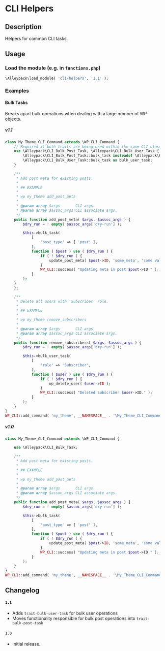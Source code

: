 # CLI Helpers

## Description

Helpers for common CLI tasks.

## Usage

### Load the module (e.g. in `functions.php`)

```php
\Alleypack\load_module( 'cli-helpers', '1.1' );
```

### Examples

#### Bulk Tasks

Breaks apart bulk operations when dealing with a large number of WP objects. 

##### v1.1
```php
class My_Theme_CLI_Command extends \WP_CLI_Command {
	// Required if both traits are being used within the same CLI class.
	use \Alleypack\CLI_Bulk_Post_Task, \Alleypack\CLI_Bulk_User_Task {
		\Alleypack\CLI_Bulk_Post_Task::bulk_task insteadof \Alleypack\CLI_Bulk_User_Task;
        \Alleypack\CLI_Bulk_User_Task::bulk_task as bulk_user_task;
	}

	/**
	 * Add post meta for existing posts.
	 *
	 * ## EXAMPLE
	 *
	 * wp my_theme add_post_meta
	 *
	 * @param array $args       CLI args.
	 * @param array $assoc_args CLI associate args.
	 */
	public function add_post_meta( $args, $assoc_args ) {
		$dry_run = ! empty( $assoc_args['dry-run'] );

		$this->bulk_task(
			[
				'post_type' => [ 'post' ],
			],
			function ( $post ) use ( $dry_run ) {
				if ( ! $dry_run ) {
					update_post_meta( $post->ID, 'some_meta', 'some value' );
				}
				WP_CLI::success( "Updating meta in post $post->ID." );
			}
		);
	}
	};

	/**
	 * Delete all users with 'Subscriber' role.
	 *
	 * ## EXAMPLE
	 *
	 * wp my_theme remove_subscribers
	 *
	 * @param array $args       CLI args.
	 * @param array $assoc_args CLI associate args.
	 */
	public function remove_subscribers( $args, $assoc_args ) {
		$dry_run = ! empty( $assoc_args['dry-run'] );

		$this->bulk_user_task(
			[
				'role' => 'Subscriber',
			],
			function ( $user ) use ( $dry_run ) {
				if ( ! $dry_run ) {
					wp_delete_user( $user->ID );
				}
				WP_CLI::success( "Deleted Subscriber $user->ID." );
			}
		);
	}
}
WP_CLI::add_command( 'my_theme', __NAMESPACE__ . '\My_Theme_CLI_Command' );
```


##### v1.0
```php
class My_Theme_CLI_Command extends \WP_CLI_Command {

	use \Alleypack\CLI_Bulk_Task;

	/**
	 * Add post meta for existing posts.
	 *
	 * ## EXAMPLE
	 *
	 * wp my_theme add_post_meta
	 *
	 * @param array $args       CLI args.
	 * @param array $assoc_args CLI associate args.
	 */
	public function add_post_meta( $args, $assoc_args ) {
		$dry_run = ! empty( $assoc_args['dry-run'] );

		$this->bulk_task(
			[
				'post_type' => [ 'post' ],
			],
			function ( $post ) use ( $dry_run ) {
				if ( ! $dry_run ) {
					update_post_meta( $post->ID, 'some_meta', 'some value' );
				}
				WP_CLI::success( "Updating meta in post $post->ID." );
			}
		);
	}
}
WP_CLI::add_command( 'my_theme', __NAMESPACE__ . '\My_Theme_CLI_Command' );
```


## Changelog

#### `1.1`

- Adds `trait-bulk-user-task` for bulk user operations
- Moves functionality responsible for bulk post operations into `trait-bulk-post-task`


#### `1.0`

- Initial release.